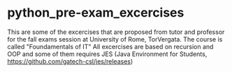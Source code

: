# python_pre-exam_excercises
This are some of the excercises that are proposed from tutor and professor for the fall exams session at University of Rome, TorVergata.
The course is called "Foundamentals of IT"
All excercises are based on recursion and OOP and some of them requires JES (Java Environment for Students, https://github.com/gatech-csl/jes/releases)
